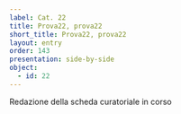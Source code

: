 ```yaml
---
label: Cat. 22
title: Prova22, prova22
short_title: Prova22, prova22
layout: entry
order: 143
presentation: side-by-side
object:
  - id: 22
---
```


Redazione della scheda curatoriale in corso

